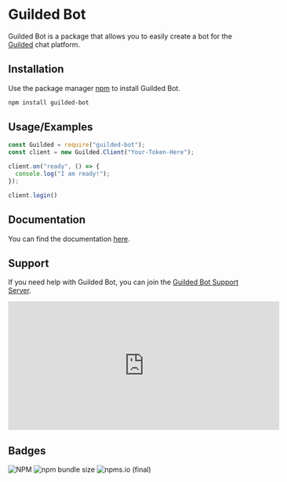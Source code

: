 
# Guilded Bot

Guilded Bot is a package that allows you to easily create a bot for the [Guilded](https://www.guilded.gg) chat platform.
## Installation

Use the package manager [npm](https://www.npmjs.com/) to install Guilded Bot.

```bash
npm install guilded-bot
```
## Usage/Examples

```javascript
const Guilded = require("guilded-bot");
const client = new Guilded.Client("Your-Token-Here");

client.on("ready", () => {
  console.log("I am ready!");
});

client.login()
```


## Documentation

You can find the documentation [here](https://guildedbot.js.org/).

## Support

If you need help with Guilded Bot, you can join the [Guilded Bot Support Server](https://www.guilded.gg/guilded-bot-support).

<iframe src="https://www.guilded.gg/canvas_index.html?route=%2Fcanvas%2Fembed%2Fteamcard%2F0jbJm0rj&size=large" width="553" height="262" frameborder="0" scrolling="no"></iframe>

## Badges

![NPM](https://img.shields.io/npm/l/guilded-bot?style=for-the-badge) ![npm bundle size](https://img.shields.io/bundlephobia/min/guilded-bot?style=for-the-badge) ![npms.io (final)](https://img.shields.io/npms-io/final-score/guilded-bot?style=for-the-badge)